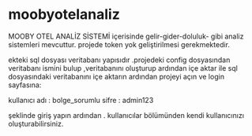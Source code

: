 # moobyotelanaliz
MOOBY OTEL ANALİZ SİSTEMİ
içerisinde gelir-gider-doluluk- gibi analiz sistemleri mevcuttur. projede token yok geliştirilmesi gerekmektedir.

ekteki sql dosyası veritabanı yapısıdır .projedeki config dosyasından veritabanı ismini bulup ,veritabanını oluşturup ardından  içe aktar ile sql dosyasındaki veritabanını içe aktarın ardından projeyi açın ve login sayfasına:

kullanıcı adı : bolge_sorumlu
sifre : admin123

şeklinde giriş yapın ardından . kullanıcılar bölümünden kendi kullanıcınızı oluşturabilirsiniz.
